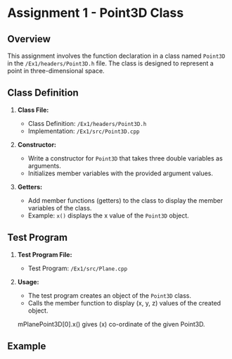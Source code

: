 # Assignment 1 - Point3D Class

## Overview

This assignment involves the function declaration in a class named `Point3D` in the `/Ex1/headers/Point3D.h` file. The class is designed to represent a point in three-dimensional space.

## Class Definition

1. **Class File:**
   - Class Definition: `/Ex1/headers/Point3D.h`
   - Implementation: `/Ex1/src/Point3D.cpp`

2. **Constructor:**
   - Write a constructor for `Point3D` that takes three double variables as arguments.
   - Initializes member variables with the provided argument values.

3. **Getters:**
   - Add member functions (getters) to the class to display the member variables of the class.
   - Example: `x()` displays the x value of the `Point3D` object.

## Test Program

1. **Test Program File:**
   - Test Program: `/Ex1/src/Plane.cpp`

2. **Usage:**
   - The test program creates an object of the `Point3D` class.
   - Calls the member function to display (x, y, z) values of the created object.
   
    mPlanePoint3D[0].x() 
    gives (x) co-ordinate of the given Point3D.

## Example

